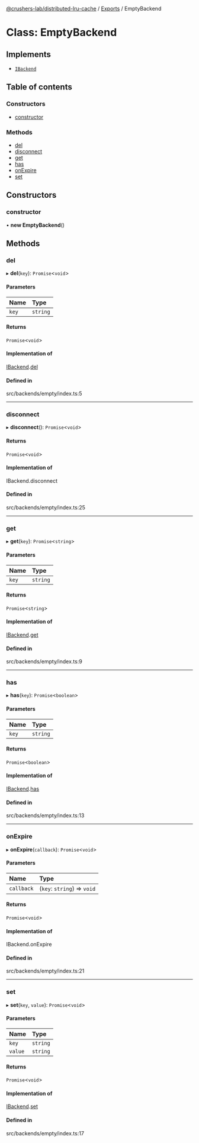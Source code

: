 [@crushers-lab/distributed-lru-cache](../README.md) / [Exports](../modules.md) / EmptyBackend

# Class: EmptyBackend

## Implements

- [`IBackend`](../interfaces/IBackend.md)

## Table of contents

### Constructors

- [constructor](EmptyBackend.md#constructor)

### Methods

- [del](EmptyBackend.md#del)
- [disconnect](EmptyBackend.md#disconnect)
- [get](EmptyBackend.md#get)
- [has](EmptyBackend.md#has)
- [onExpire](EmptyBackend.md#onexpire)
- [set](EmptyBackend.md#set)

## Constructors

### constructor

• **new EmptyBackend**()

## Methods

### del

▸ **del**(`key`): `Promise`<`void`\>

#### Parameters

| Name | Type |
| :------ | :------ |
| `key` | `string` |

#### Returns

`Promise`<`void`\>

#### Implementation of

[IBackend](../interfaces/IBackend.md).[del](../interfaces/IBackend.md#del)

#### Defined in

src/backends/empty/index.ts:5

___

### disconnect

▸ **disconnect**(): `Promise`<`void`\>

#### Returns

`Promise`<`void`\>

#### Implementation of

IBackend.disconnect

#### Defined in

src/backends/empty/index.ts:25

___

### get

▸ **get**(`key`): `Promise`<`string`\>

#### Parameters

| Name | Type |
| :------ | :------ |
| `key` | `string` |

#### Returns

`Promise`<`string`\>

#### Implementation of

[IBackend](../interfaces/IBackend.md).[get](../interfaces/IBackend.md#get)

#### Defined in

src/backends/empty/index.ts:9

___

### has

▸ **has**(`key`): `Promise`<`boolean`\>

#### Parameters

| Name | Type |
| :------ | :------ |
| `key` | `string` |

#### Returns

`Promise`<`boolean`\>

#### Implementation of

[IBackend](../interfaces/IBackend.md).[has](../interfaces/IBackend.md#has)

#### Defined in

src/backends/empty/index.ts:13

___

### onExpire

▸ **onExpire**(`callback`): `Promise`<`void`\>

#### Parameters

| Name | Type |
| :------ | :------ |
| `callback` | (`key`: `string`) => `void` |

#### Returns

`Promise`<`void`\>

#### Implementation of

IBackend.onExpire

#### Defined in

src/backends/empty/index.ts:21

___

### set

▸ **set**(`key`, `value`): `Promise`<`void`\>

#### Parameters

| Name | Type |
| :------ | :------ |
| `key` | `string` |
| `value` | `string` |

#### Returns

`Promise`<`void`\>

#### Implementation of

[IBackend](../interfaces/IBackend.md).[set](../interfaces/IBackend.md#set)

#### Defined in

src/backends/empty/index.ts:17
